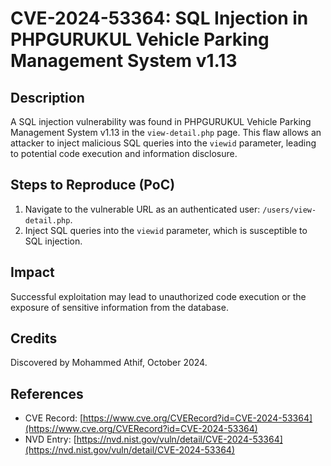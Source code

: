 # **CVE-2024-53364: SQL Injection in PHPGURUKUL Vehicle Parking Management System v1.13**

## **Description**

A SQL injection vulnerability was found in PHPGURUKUL Vehicle Parking Management System v1.13 in the `view-detail.php` page. This flaw allows an attacker to inject malicious SQL queries into the `viewid` parameter, leading to potential code execution and information disclosure.

## **Steps to Reproduce (PoC)**

1. Navigate to the vulnerable URL as an authenticated user: `/users/view-detail.php`.
2. Inject SQL queries into the `viewid` parameter, which is susceptible to SQL injection.

## **Impact**

Successful exploitation may lead to unauthorized code execution or the exposure of sensitive information from the database.

## **Credits**

Discovered by Mohammed Athif, October 2024.

## **References**

- CVE Record: [https://www.cve.org/CVERecord?id=CVE-2024-53364](https://www.cve.org/CVERecord?id=CVE-2024-53364)
- NVD Entry: [https://nvd.nist.gov/vuln/detail/CVE-2024-53364](https://nvd.nist.gov/vuln/detail/CVE-2024-53364)
